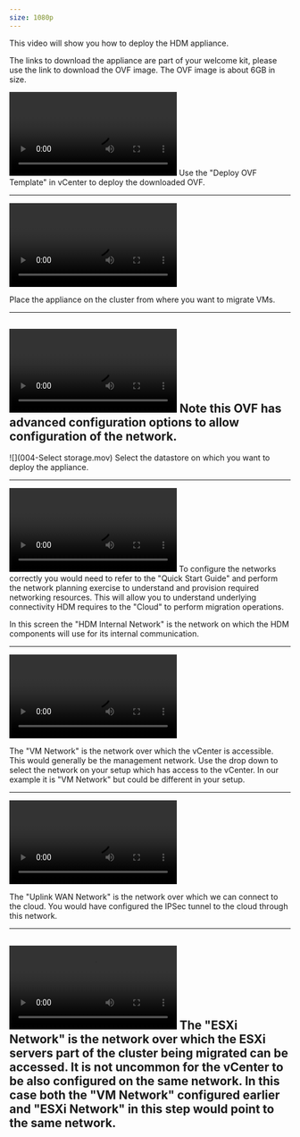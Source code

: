 ```yaml
---
size: 1080p
---
```


This video will show you how to deploy the HDM appliance.

The links to download the appliance are part of your welcome kit, please use 
the link to download the OVF image. The OVF image is about 6GB in size.

![](001-deploy-ovf-url.mov)
Use the "Deploy OVF Template" in vCenter to deploy the downloaded OVF. 

--- 

![](002-Select-compute-resorcepool.mov)

Place the appliance on the cluster from where you want to migrate VMs. 

---


![](003-Review-details.mov)
Note this OVF has advanced configuration options to allow configuration of the network. 
--- 

![](004-Select storage.mov)
Select the datastore on which you want to deploy the appliance.

--- 
![](005-HDM-inter-NW.mov)
To configure the networks correctly you would need to refer to the "Quick Start Guide" and perform the network planning exercise to understand and provision
required networking resources. This will allow you to understand underlying 
connectivity HDM requires to the "Cloud" to perform migration operations. 

In this screen the "HDM Internal Network" is the network on which the HDM components will use for its internal communication.

--- 

![](006-HDM-VM-network.mov)

The "VM Network" is the network over which the vCenter is accessible. This would generally be the management network. Use the drop down to select the network on your setup which has access to the vCenter. In our example it is "VM Network"
but could be different in your setup.

--- 

![](007-HDM-Uplink-NW.mov)

The "Uplink WAN Network" is the network over which we can connect to the cloud.
You would have configured the IPSec tunnel to the cloud through this network.

--- 
![](008-HDM-ESX-NW.mov)
The "ESXi Network" is the network over which the ESXi servers part of the cluster being migrated can be accessed. It is not uncommon for the vCenter to be also 
configured on the same network. In this case both the "VM Network" configured earlier
and "ESXi Network" in this step would point to the same network.
--- 
